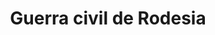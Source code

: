 ﻿---
title: "Guerra civil de Rodesia"
permalink: periodes_947.html
layout: periode
dataInici: 1964-07-04
dataFi: 1979-12-12
sidebar: periodes
pares:
  - 372:
    title: "África"
    dataInici: "(1946)"
    dataFi: "(1991)"

fills:
jocsPrincipals:
  - title: "The White Tribe: Rhodesia's War 1966-1980"
    bggId: 248928
    dataInici: 
    dataFi: 

jocsEscenaris:
jocsEpoca:
jocsEpocaEscenaris:
---
